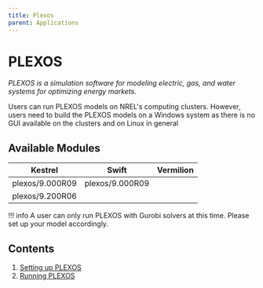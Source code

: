 ```yaml
---
title: Plexos
parent: Applications
---
```


# PLEXOS

*PLEXOS is a simulation software for modeling electric, gas, and water systems for optimizing energy markets.* 

Users can run PLEXOS models on NREL's computing clusters. However, users need to build the PLEXOS models on a Windows system as there is no GUI available on the clusters and on Linux in general

## Available Modules

| Kestrel         | Swift           | Vermilion |
|:---------------:|:---------------:|:---------:|
| plexos/9.000R09 | plexos/9.000R09 ||
| plexos/9.200R06 ||||


!!! info
    A user can only run PLEXOS with Gurobi solvers at this time. Please set up your model accordingly.

## Contents

1. [Setting up PLEXOS](setup_plexos.md)
2. [Running PLEXOS](run_plexos.md)